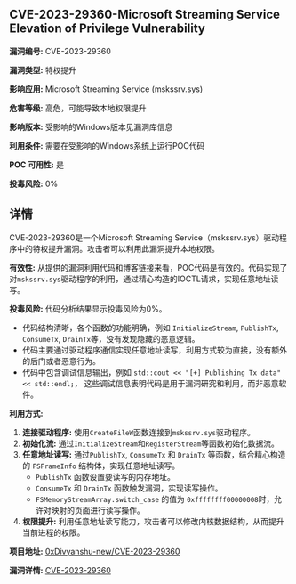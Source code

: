 ## CVE-2023-29360-Microsoft Streaming Service Elevation of Privilege Vulnerability

**漏洞编号:** CVE-2023-29360

**漏洞类型:** 特权提升

**影响应用:** Microsoft Streaming Service (mskssrv.sys)

**危害等级:** 高危，可能导致本地权限提升

**影响版本:** 受影响的Windows版本见漏洞库信息

**利用条件:** 需要在受影响的Windows系统上运行POC代码

**POC 可用性:** 是

**投毒风险:** 0%

## 详情

CVE-2023-29360是一个Microsoft Streaming Service（mskssrv.sys）驱动程序中的特权提升漏洞。攻击者可以利用此漏洞提升本地权限。

**有效性:**
从提供的漏洞利用代码和博客链接来看，POC代码是有效的。代码实现了对`mskssrv.sys`驱动程序的利用，通过精心构造的IOCTL请求，实现任意地址读写。

**投毒风险:**
代码分析结果显示投毒风险为0%。

*   代码结构清晰，各个函数的功能明确，例如 `InitializeStream`, `PublishTx`, `ConsumeTx`, `DrainTx`等，没有发现隐藏的恶意逻辑。
*   代码主要通过驱动程序通信实现任意地址读写，利用方式较为直接，没有额外的后门或者恶意行为。
*   代码中包含调试信息输出，例如 `std::cout << "[+] Publishing Tx data" << std::endl;`， 这些调试信息表明代码是用于漏洞研究和利用，而非恶意软件。

**利用方式:**
1.  **连接驱动程序:** 使用`CreateFileW`函数连接到`mskssrv.sys`驱动程序。
2.  **初始化流:**  通过`InitializeStream`和`RegisterStream`等函数初始化数据流。
3.  **任意地址读写:**  通过`PublishTx`, `ConsumeTx` 和 `DrainTx` 等函数，结合精心构造的 `FSFrameInfo` 结构体，实现任意地址读写。
    *   `PublishTx` 函数设置要读写的内存地址。
    *   `ConsumeTx` 和 `DrainTx` 函数触发漏洞，实现读写操作。
    *   `FSMemoryStreamArray.switch_case` 的值为 `0xffffffff00000008`时，允许对映射的页面进行读写操作。
4.  **权限提升:** 利用任意地址读写能力，攻击者可以修改内核数据结构，从而提升当前进程的权限。

**项目地址:** [0xDivyanshu-new/CVE-2023-29360](https://github.com/0xDivyanshu-new/CVE-2023-29360)

**漏洞详情:** [CVE-2023-29360](https://nvd.nist.gov/vuln/detail/CVE-2023-29360)
